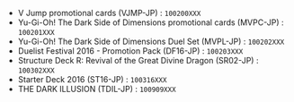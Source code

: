 - V Jump promotional cards (VJMP-JP) : `100200XXX`
- Yu-Gi-Oh! The Dark Side of Dimensions promotional cards (MVPC-JP) : `100201XXX`
- Yu-Gi-Oh! The Dark Side of Dimensions Duel Set (MVPL-JP) : `100202XXX`
- Duelist Festival 2016 - Promotion Pack (DF16-JP) : `100203XXX`
- Structure Deck R: Revival of the Great Divine Dragon (SR02-JP) : `100302XXX`
- Starter Deck 2016 (ST16-JP) : `100316XXX`
- THE DARK ILLUSION (TDIL-JP) : `100909XXX`

